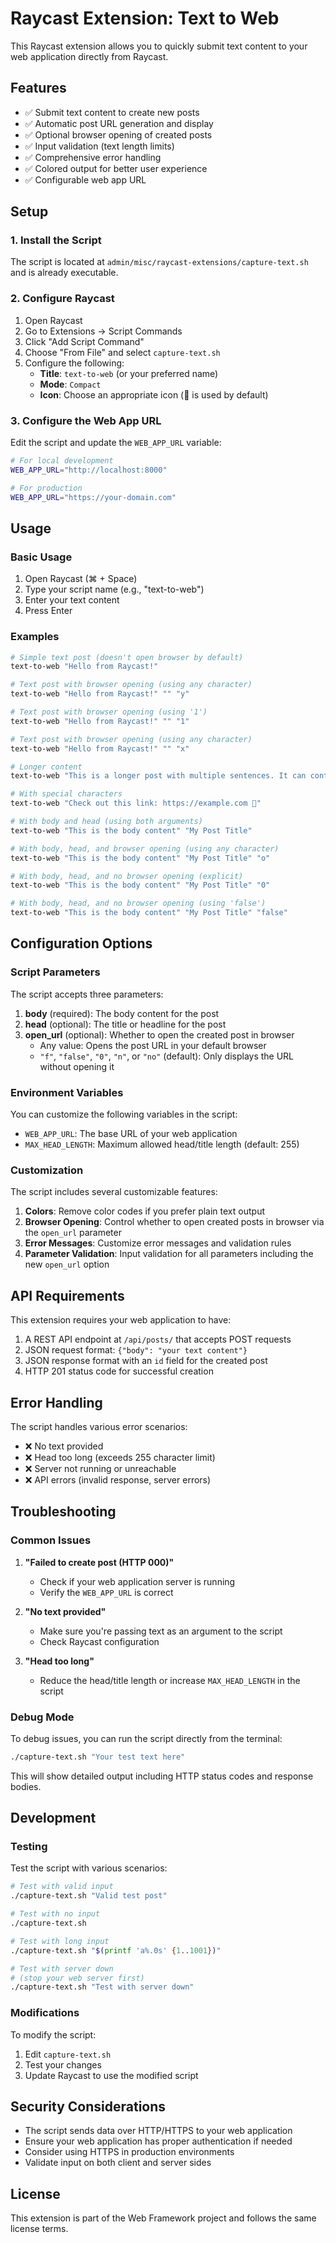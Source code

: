 # Raycast Extension: Text to Web

This Raycast extension allows you to quickly submit text content to your web application directly from Raycast.

## Features

- ✅ Submit text content to create new posts
- ✅ Automatic post URL generation and display
- ✅ Optional browser opening of created posts
- ✅ Input validation (text length limits)
- ✅ Comprehensive error handling
- ✅ Colored output for better user experience
- ✅ Configurable web app URL

## Setup

### 1. Install the Script

The script is located at `admin/misc/raycast-extensions/capture-text.sh` and is already executable.

### 2. Configure Raycast

1. Open Raycast
2. Go to Extensions → Script Commands
3. Click "Add Script Command"
4. Choose "From File" and select `capture-text.sh`
5. Configure the following:
   - **Title**: `text-to-web` (or your preferred name)
   - **Mode**: `Compact`
   - **Icon**: Choose an appropriate icon (🤖 is used by default)

### 3. Configure the Web App URL

Edit the script and update the `WEB_APP_URL` variable:

```bash
# For local development
WEB_APP_URL="http://localhost:8000"

# For production
WEB_APP_URL="https://your-domain.com"
```

## Usage

### Basic Usage

1. Open Raycast (⌘ + Space)
2. Type your script name (e.g., "text-to-web")
3. Enter your text content
4. Press Enter

### Examples

```bash
# Simple text post (doesn't open browser by default)
text-to-web "Hello from Raycast!"

# Text post with browser opening (using any character)
text-to-web "Hello from Raycast!" "" "y"

# Text post with browser opening (using '1')
text-to-web "Hello from Raycast!" "" "1"

# Text post with browser opening (using any character)
text-to-web "Hello from Raycast!" "" "x"

# Longer content
text-to-web "This is a longer post with multiple sentences. It can contain any text content that you want to share on your web application."

# With special characters
text-to-web "Check out this link: https://example.com 🚀"

# With body and head (using both arguments)
text-to-web "This is the body content" "My Post Title"

# With body, head, and browser opening (using any character)
text-to-web "This is the body content" "My Post Title" "o"

# With body, head, and no browser opening (explicit)
text-to-web "This is the body content" "My Post Title" "0"

# With body, head, and no browser opening (using 'false')
text-to-web "This is the body content" "My Post Title" "false"
```

## Configuration Options

### Script Parameters

The script accepts three parameters:

1. **body** (required): The body content for the post
2. **head** (optional): The title or headline for the post  
3. **open_url** (optional): Whether to open the created post in browser
   - Any value: Opens the post URL in your default browser
   - `"f"`, `"false"`, `"0"`, `"n"`, or `"no"` (default): Only displays the URL without opening it

### Environment Variables

You can customize the following variables in the script:

- `WEB_APP_URL`: The base URL of your web application
- `MAX_HEAD_LENGTH`: Maximum allowed head/title length (default: 255)

### Customization

The script includes several customizable features:

1. **Colors**: Remove color codes if you prefer plain text output
2. **Browser Opening**: Control whether to open created posts in browser via the `open_url` parameter
3. **Error Messages**: Customize error messages and validation rules
4. **Parameter Validation**: Input validation for all parameters including the new `open_url` option

## API Requirements

This extension requires your web application to have:

1. A REST API endpoint at `/api/posts/` that accepts POST requests
2. JSON request format: `{"body": "your text content"}`
3. JSON response format with an `id` field for the created post
4. HTTP 201 status code for successful creation

## Error Handling

The script handles various error scenarios:

- ❌ No text provided
- ❌ Head too long (exceeds 255 character limit)
- ❌ Server not running or unreachable
- ❌ API errors (invalid response, server errors)

## Troubleshooting

### Common Issues

1. **"Failed to create post (HTTP 000)"**
   - Check if your web application server is running
   - Verify the `WEB_APP_URL` is correct

2. **"No text provided"**
   - Make sure you're passing text as an argument to the script
   - Check Raycast configuration

3. **"Head too long"**
   - Reduce the head/title length or increase `MAX_HEAD_LENGTH` in the script

### Debug Mode

To debug issues, you can run the script directly from the terminal:

```bash
./capture-text.sh "Your test text here"
```

This will show detailed output including HTTP status codes and response bodies.

## Development

### Testing

Test the script with various scenarios:

```bash
# Test with valid input
./capture-text.sh "Valid test post"

# Test with no input
./capture-text.sh

# Test with long input
./capture-text.sh "$(printf 'a%.0s' {1..1001})"

# Test with server down
# (stop your web server first)
./capture-text.sh "Test with server down"
```

### Modifications

To modify the script:

1. Edit `capture-text.sh`
2. Test your changes
3. Update Raycast to use the modified script

## Security Considerations

- The script sends data over HTTP/HTTPS to your web application
- Ensure your web application has proper authentication if needed
- Consider using HTTPS in production environments
- Validate input on both client and server sides

## License

This extension is part of the Web Framework project and follows the same license terms.
